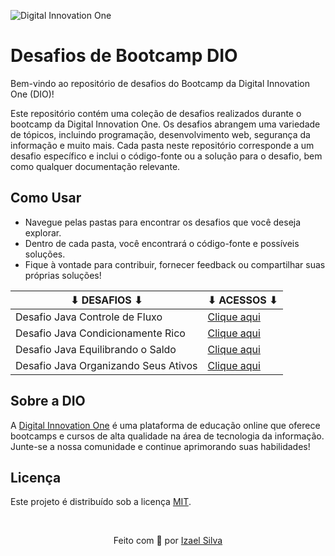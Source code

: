 ![Digital Innovation One](https://hermes.digitalinnovation.one/assets/diome/logo-full.svg)

# Desafios de Bootcamp DIO

Bem-vindo ao repositório de desafios do Bootcamp da Digital Innovation One (DIO)!

Este repositório contém uma coleção de desafios realizados durante o bootcamp da Digital Innovation One. Os desafios abrangem uma variedade de tópicos, incluindo programação, desenvolvimento web, segurança da informação e muito mais. Cada pasta neste repositório corresponde a um desafio específico e inclui o código-fonte ou a solução para o desafio, bem como qualquer documentação relevante.

## Como Usar

- Navegue pelas pastas para encontrar os desafios que você deseja explorar.
- Dentro de cada pasta, você encontrará o código-fonte e possíveis soluções.
- Fique à vontade para contribuir, fornecer feedback ou compartilhar suas próprias soluções!

| ⬇ DESAFIOS ⬇                              | ⬇ ACESSOS ⬇                                                                          |
|-------------------------------------------|--------------------------------------------------------------------------------------|
| Desafio Java Controle de Fluxo            | [Clique aqui](desafio-java-controle-fluxo/src/Contador.java)                         |
| Desafio Java Condicionamente Rico         | [Clique aqui](desafios-java-condicionalmente-rico/src/CondicionalmenteRico.java)     |
| Desafio Java Equilibrando o Saldo         | [Clique aqui](desafios-java-equilibrando-o-saldo/src/EquilibrandoSaldo.java)         |
| Desafio Java Organizando Seus Ativos      | [Clique aqui](desafios-java-organizando-seus-ativos/src/BancoOrganizadorAtivos.java) |

## Sobre a DIO

A [Digital Innovation One](https://www.dio.me/) é uma plataforma de educação online que oferece bootcamps e cursos de alta qualidade na área de tecnologia da informação. Junte-se a nossa comunidade e continue aprimorando suas habilidades!

## Licença

Este projeto é distribuído sob a licença [MIT](LICENSE).

<br>

<p align="center">
    Feito com 💖 por
    <a href="https://github.com/ias4g">Izael Silva</a>
</p>